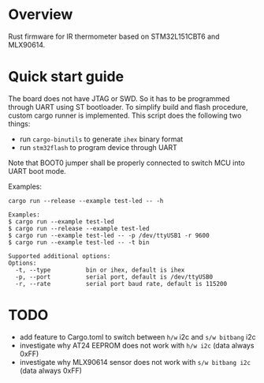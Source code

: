 # Overview
Rust firmware for IR thermometer based on STM32L151CBT6 and MLX90614.

# Quick start guide
The board does not have JTAG or SWD. So it has to be programmed through UART using ST bootloader.
To simplify build and flash procedure, custom cargo runner is implemented. This script does
the following two things:
* run ```cargo-binutils``` to generate ```ihex``` binary format
* run ```stm32flash``` to program device through UART

Note that BOOT0 jumper shall be properly connected to switch MCU into UART boot mode.

Examples:

```
cargo run --release --example test-led -- -h

Examples:
$ cargo run --example test-led
$ cargo run --release --example test-led
$ cargo run --example test-led -- -p /dev/ttyUSB1 -r 9600
$ cargo run --example test-led -- -t bin

Supported additional options:
Options:
  -t, --type          bin or ihex, default is ihex
  -p, --port          serial port, default is /dev/ttyUSB0
  -r, --rate          serial port baud rate, default is 115200
```

# TODO

* add feature to Cargo.toml to switch between ```h/w``` i2c and ```s/w bitbang``` i2c
* investigate why AT24 EEPROM does not work with ```h/w i2c``` (data always 0xFF)
* investigate why MLX90614 sensor does not work with ```s/w bitbang i2c``` (data always 0xFF)
